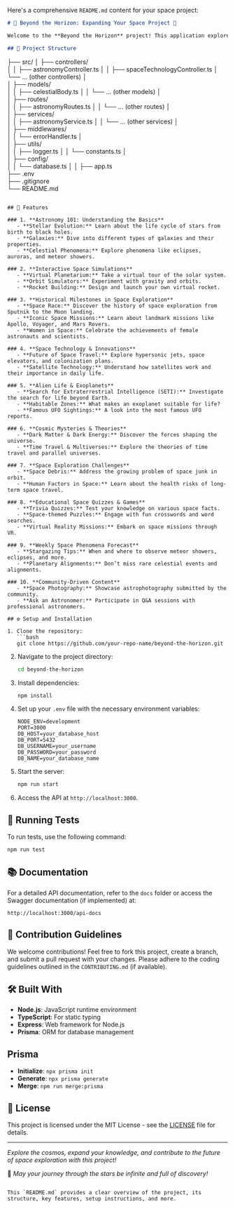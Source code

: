 Here's a comprehensive `README.md` content for your space project:

```markdown
# 🌌 Beyond the Horizon: Expanding Your Space Project 🚀

Welcome to the **Beyond the Horizon** project! This application explores various topics in astronomy, space exploration, and space technology. Whether you're fascinated by celestial bodies or intrigued by the future of space travel, this project will guide you through the wonders of the universe.

## 📁 Project Structure

```
├── src/
│   ├── controllers/       
│   │   ├── astronomyController.ts
│   │   ├── spaceTechnologyController.ts
│   └── ... (other controllers)
│   
│   ├── models/             
│   │   ├── celestialBody.ts
│   │   └── ... (other models)
│   
│   ├── routes/             
│   │   ├── astronomyRoutes.ts
│   │   └── ... (other routes)
│   
│   ├── services/           
│   │   ├── astronomyService.ts
│   │   └── ... (other services)
│   
│   ├── middlewares/        
│   │   └── errorHandler.ts
│   
│   ├── utils/               
│   │   ├── logger.ts
│   │   └── constants.ts
│   
│   ├── config/             
│   │   └── database.ts
│ 
│   ├── app.ts              
├── .env                     
├── .gitignore               
└── README.md                
```

## 🚀 Features

### 1. **Astronomy 101: Understanding the Basics**
   - **Stellar Evolution:** Learn about the life cycle of stars from birth to black holes.
   - **Galaxies:** Dive into different types of galaxies and their properties.
   - **Celestial Phenomena:** Explore phenomena like eclipses, auroras, and meteor showers.

### 2. **Interactive Space Simulations**
   - **Virtual Planetarium:** Take a virtual tour of the solar system.
   - **Orbit Simulators:** Experiment with gravity and orbits.
   - **Rocket Building:** Design and launch your own virtual rocket.

### 3. **Historical Milestones in Space Exploration**
   - **Space Race:** Discover the history of space exploration from Sputnik to the Moon landing.
   - **Iconic Space Missions:** Learn about landmark missions like Apollo, Voyager, and Mars Rovers.
   - **Women in Space:** Celebrate the achievements of female astronauts and scientists.

### 4. **Space Technology & Innovations**
   - **Future of Space Travel:** Explore hypersonic jets, space elevators, and colonization plans.
   - **Satellite Technology:** Understand how satellites work and their importance in daily life.

### 5. **Alien Life & Exoplanets**
   - **Search for Extraterrestrial Intelligence (SETI):** Investigate the search for life beyond Earth.
   - **Habitable Zones:** What makes an exoplanet suitable for life?
   - **Famous UFO Sightings:** A look into the most famous UFO reports.

### 6. **Cosmic Mysteries & Theories**
   - **Dark Matter & Dark Energy:** Discover the forces shaping the universe.
   - **Time Travel & Multiverses:** Explore the theories of time travel and parallel universes.

### 7. **Space Exploration Challenges**
   - **Space Debris:** Address the growing problem of space junk in orbit.
   - **Human Factors in Space:** Learn about the health risks of long-term space travel.

### 8. **Educational Space Quizzes & Games**
   - **Trivia Quizzes:** Test your knowledge on various space facts.
   - **Space-themed Puzzles:** Engage with fun crosswords and word searches.
   - **Virtual Reality Missions:** Embark on space missions through VR.

### 9. **Weekly Space Phenomena Forecast**
   - **Stargazing Tips:** When and where to observe meteor showers, eclipses, and more.
   - **Planetary Alignments:** Don’t miss rare celestial events and alignments.

### 10. **Community-Driven Content**
   - **Space Photography:** Showcase astrophotography submitted by the community.
   - **Ask an Astronomer:** Participate in Q&A sessions with professional astronomers.

## ⚙️ Setup and Installation

1. Clone the repository:
   ```bash
   git clone https://github.com/your-repo-name/beyond-the-horizon.git
   ```
   
2. Navigate to the project directory:
   ```bash
   cd beyond-the-horizon
   ```

3. Install dependencies:
   ```bash
   npm install
   ```

4. Set up your `.env` file with the necessary environment variables:
   ```
   NODE_ENV=development
   PORT=3000
   DB_HOST=your_database_host
   DB_PORT=5432
   DB_USERNAME=your_username
   DB_PASSWORD=your_password
   DB_NAME=your_database_name
   ```

5. Start the server:
   ```bash
   npm run start
   ```

6. Access the API at `http://localhost:3000`.

## 🧪 Running Tests

To run tests, use the following command:
```bash
npm run test
```

## 📚 Documentation

For a detailed API documentation, refer to the `docs` folder or access the Swagger documentation (if implemented) at:
```
http://localhost:3000/api-docs
```

## 🌟 Contribution Guidelines

We welcome contributions! Feel free to fork this project, create a branch, and submit a pull request with your changes. Please adhere to the coding guidelines outlined in the `CONTRIBUTING.md` (if available).

## 🛠️ Built With

- **Node.js**: JavaScript runtime environment
- **TypeScript**: For static typing
- **Express**: Web framework for Node.js
- **Prisma**: ORM for database management

## Prisma
- **Initialize**: `npx prisma init`
- **Generate**: `npx prisma generate`
- **Merge**: `npm run merge:prisma`

## 📜 License

This project is licensed under the MIT License - see the [LICENSE](LICENSE) file for details.

---

*Explore the cosmos, expand your knowledge, and contribute to the future of space exploration with this project!*

🚀 *May your journey through the stars be infinite and full of discovery!*
```

This `README.md` provides a clear overview of the project, its structure, key features, setup instructions, and more.
